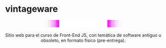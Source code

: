 # vintageware

<div style="text-align: center;">
    <img src="https://github.com/jmp-software/vintageware/blob/main/assets/art/header_readme.png" alt="Image" style="width: 50%;" />
    <p>Sitio web para el curso de Front-End JS, con temática de software antiguo u obsoleto, en formato físico (pre-entrega).</p>
</div>
